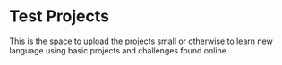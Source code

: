 # Test Projects


This is the space to upload the projects small or otherwise to learn new language using basic projects and challenges found online.
